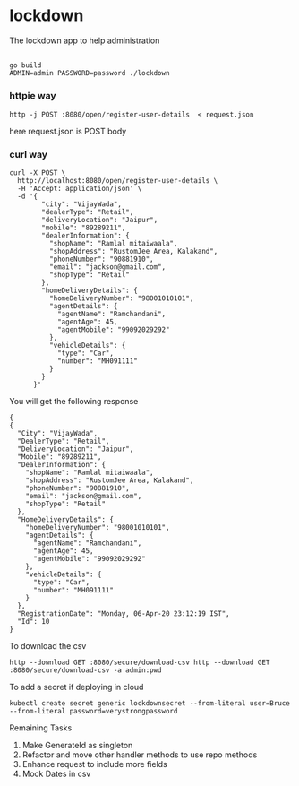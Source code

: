 # lockdown
The lockdown app to help administration
##
```aidl
go build
ADMIN=admin PASSWORD=password ./lockdown
```
### httpie way
````
http -j POST :8080/open/register-user-details  < request.json
````
here request.json is POST body
### curl way
```
curl -X POST \
  http://localhost:8080/open/register-user-details \
  -H 'Accept: application/json' \
  -d '{
        "city": "VijayWada",
        "dealerType": "Retail",
        "deliveryLocation": "Jaipur",
        "mobile": "89289211",
        "dealerInformation": {
          "shopName": "Ramlal mitaiwaala",
          "shopAddress": "RustomJee Area, Kalakand",
          "phoneNumber": "90881910",
          "email": "jackson@gmail.com",
          "shopType": "Retail"
        },
        "homeDeliveryDetails": {
          "homeDeliveryNumber": "98001010101",
          "agentDetails": {
            "agentName": "Ramchandani",
            "agentAge": 45,
            "agentMobile": "99092029292"
          },
          "vehicleDetails": {
            "type": "Car",
            "number": "MH091111"
          }
        }
      }'
```

You will get the following response
```
{
{
  "City": "VijayWada",
  "DealerType": "Retail",
  "DeliveryLocation": "Jaipur",
  "Mobile": "89289211",
  "DealerInformation": {
    "shopName": "Ramlal mitaiwaala",
    "shopAddress": "RustomJee Area, Kalakand",
    "phoneNumber": "90881910",
    "email": "jackson@gmail.com",
    "shopType": "Retail"
  },
  "HomeDeliveryDetails": {
    "homeDeliveryNumber": "98001010101",
    "agentDetails": {
      "agentName": "Ramchandani",
      "agentAge": 45,
      "agentMobile": "99092029292"
    },
    "vehicleDetails": {
      "type": "Car",
      "number": "MH091111"
    }
  },
  "RegistrationDate": "Monday, 06-Apr-20 23:12:19 IST",
  "Id": 10
}
```


To download the csv
```
http --download GET :8080/secure/download-csv http --download GET :8080/secure/download-csv -a admin:pwd
```

To add a secret if deploying in cloud
```
kubectl create secret generic lockdownsecret --from-literal user=Bruce --from-literal password=verystrongpassword
```

Remaining  Tasks
1. Make GenerateId as singleton
2. Refactor and move other handler methods to use repo methods
3. Enhance request to include more fields
4. Mock Dates in csv

